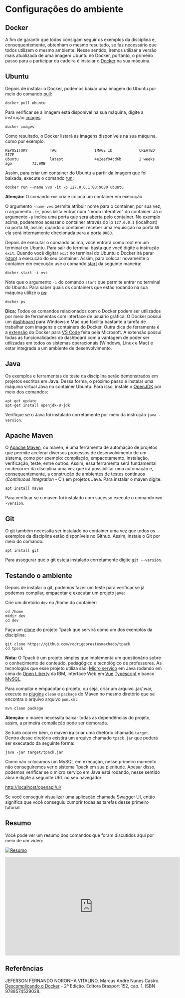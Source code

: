 # Configurações do ambiente

## Docker

A fim de garantir que todos consigam seguir os exemplos da disciplina e, consequentemente, obtenham o mesmo resultado, se faz necessário que todos utilizem o mesmo ambiente. Nesse sentido, iremos utilizar a versão mais atualizada de uma imagem Ubuntu no Docker, portanto, o primeiro passo para a participar da cadeira é instalar o [Docker](https://docs.docker.com/get-docker/) na sua máquina.

## Ubuntu

Depois de instalar o Docker, podemos baixar uma imagem do Ubuntu por meio do comando [pull](https://docs.docker.com/engine/reference/commandline/pull/):

    docker pull ubuntu

Para verificar se a imagem está disponível na sua máquina, digite a instrução [images](https://docs.docker.com/engine/reference/commandline/images/):

    docker images

Como resultado, o Docker listará as imagens disponíveis na sua máquina, como por exemplo:

```shell
REPOSITORY          TAG                 IMAGE ID            CREATED             SIZE
ubuntu              latest              4e2eef94cd6b        2 weeks ago         73.9MB
```

Assim, para criar um container do Ubuntu a partir da imagem que foi baixada, execute o comando [run](https://docs.docker.com/engine/reference/commandline/run/):

    docker run --name vvs -it -p 127.0.0.1:80:9080 ubuntu

**Atenção:** O comando `run` cria e coloca um container em execução.

O argumento `-name vvs` permite atribuir nome para o container, por sua vez, o argumento `-it`, possibilita entrar num "modo interativo" do container. Já o argumento `-p` indica uma porta que será aberta pelo container. No exemplo acima, poderemos acessar o container através do ip `127.0.0.1` (localhost) na porta `80`, assim, quando o container receber uma requisição na porta `80` ela será internamente direcionada para a porta `9080`.

Depois de executar o comando acima, você entrará como root em um terminal do Ubuntu. Para sair do terminal basta que você digite a instrução `exit`. Quando você digitar `exit` no terminal do Ubuntu o Docker irá parar ([stop](https://docs.docker.com/engine/reference/commandline/stop/)) a execução do seu container. Assim, para colocar novamente o container em execução use o comando [start](https://docs.docker.com/engine/reference/commandline/start/) da seguinte maneira:

    docker start -i vvs

Note que o argumento `-i` do comando `start` que permite entrar no terminal do Ubuntu. Para saber quais os containers que estão rodando na sua máquina utilize o [ps](https://docs.docker.com/engine/reference/commandline/ps/):

    docker ps

**Dica:** Todos os comandos relacionados com o Docker podem ser utilizados por meio de ferramentas com interface de usuário gráfica. O Docker possui um [dashboard](https://docs.docker.com/desktop/dashboard/) para Windows e Mac que facilita bastante a tarefa de trabalhar com imagens e containers do Docker. Outra dica de ferramenta é a [extensão](https://marketplace.visualstudio.com/items?itemName=ms-azuretools.vscode-docker) do Docker para [VS Code](https://code.visualstudio.com) feita pela Microsoft. A extensão possui todas as funcionalidades do dashboard com a vantagem de poder ser utilizadas em todos os sistemas operacionais (Windows, Linux e Mac) e estar integrada a um ambiente de desenvolvimento.

## Java

Os exemplos e ferramentas de teste da disciplina serão demonstrados em projetos escritos em Java. Dessa forma, o próximo passo é instalar uma máquina virtual Java no container Ubuntu. Para isso, instale o [OpenJDK](https://openjdk.java.net) por meio dos comandos:

    apt-get update
    apt-get install openjdk-8-jdk

Verifique se o Java foi instalado corretamente por meio da instrução `java -version`.

## Apache Maven

O [Apache Maven](https://maven.apache.org), ou maven, é uma ferramenta de automação de projetos que permite acelerar diversos processos de desenvolvimento de um sistema, como por exemplo: compilação, empacotamento, instalação, verificação, teste, entre outros. Assim, essa ferramenta será fundamental no decorrer da disciplina uma vez que irá possibilitar uma automação e, consequentemente, a construção de ambientes de testes contínuos (*Continuous Integration* - CI) em projetos Java. Para instalar o maven digite:

    apt install maven

Para verificar se o maven foi instalado com sucesso execute o comando `mvn -version`.

## Git

O git também necessita ser instalado no container uma vez que todos os exemplos da disciplina estão disponíveis no Github. Assim, instale o Git por meio do comando:

    apt install git

Para assegurar que o git esteja instalado corretamente digite `git --version`.

## Testando o ambiente

Depois de instalar o git, podemos fazer um teste para verificar se já podemos compilar, empacotar e executar um projeto java:

Crie um diretório `dev` no /home do container:

    cd /home
    mkdir dev
    cd dev

Faça um [clone](https://git-scm.com/docs/git-clone) do projeto Tpack que servirá como um dos exemplos da disciplina:

    git clone https://github.com/rodrigoprestesmachado/tpack
    cd tpack

**Nota:** O Tpack é um projeto simples que implementa um questionário sobre o conhecimento de conteúdo, pedagógico e tecnológico de professores. As tecnologias que esse projeto utiliza são: [Micro serviço](https://microprofile.io) em Java rodando em cima do [Open Liberty](https://openliberty.io) da IBM, interface Web em [Vue](https://vuejs.org) [Typescript](https://www.typescriptlang.org) e banco [MySQL](https://www.mysql.com).

Para compilar e empacotar o projeto, ou seja, criar um arquivo .jar/.war, execute os [plugins](https://maven.apache.org/plugins/index.html) `clean` e `package` do Maven no mesmo diretório que se encontra o arquivo arquivo `pom.xml`:

    mvn clean package

**Atenção:** o maven necessita baixar todas as dependências do projeto, assim, a primeira compilação pode ser demorada.

Se tudo ocorrer bem, o maven irá criar uma diretório chamado `target`. Dentro desse diretório existirá um arquivo chamado `tpack.jar` que poderá ser executado da seguinte forma:

    java -jar target/tpack.jar

Como não colocamos um MySQL em execução, nesse primeiro momento não conseguiremos ver o sistema Tpack em sua plenitude. Apesar disso, podemos verificar se o micro serviço em Java está rodando, nesse sentido abra e digite a seguinte URL no seu navegador:

   [http://localhost/openapi/ui/](http://localhost/openapi/ui/)

Se você conseguir visualizar uma aplicação chamada Swagger UI, então significa que você conseguiu cumprir todas as tarefas desse primeiro tutorial.

## Resumo

Você pode ver um resumo dos comandos que foram discutidos aqui por meio de um vídeo:

[![Resumo](https://img.youtube.com/vi/qrjTsw82ABw/0.jpg)](https://youtu.be/qrjTsw82ABw)

<iframe
    width="560" height="315"
    src="https://www.youtube.com/embed/qrjTsw82ABw"
    frameborder="0"
    allow="accelerometer; autoplay; clipboard-write; encrypted-media; gyroscope; picture-in-picture"
    allowfullscreen>
</iframe>

## Referências

JEFERSON FERNANDO NORONHA VITALINO, Marcus André Nunes Castro. [Descomplicando o Docker](https://biblioteca.ifrs.edu.br/pergamum_ifrs/biblioteca_s/acesso_login.php?cod_acervo_acessibilidade=5033249&acesso=aHR0cHM6Ly9taWRkbGV3YXJlLWJ2LmFtNC5jb20uYnIvU1NPL2lmcnMvOTc4ODU3NDUyOTAyOA==&label=acesso%20restrito) - 2ª Edição. Editora Brasport 152, cap. 1, ISBN 9788574529028.